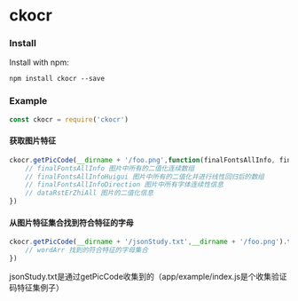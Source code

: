 # ckocr
### Install

Install with npm:
```
npm install ckocr --save
```

### Example

```js
const ckocr = require('ckocr')
```
#### 获取图片特征
```js
ckocr.getPicCode(__dirname + '/foo.png',function(finalFontsAllInfo, finalFontsAllInfoHuigui, finalFontsAllInfoDirection, dataRstErZhiAll){
    // finalFontsAllInfo 图片中所有的二值化连续数组
    // finalFontsAllInfoHuigui 图片中所有的二值化并进行线性回归后的数组
    // finalFontsAllInfoDirection 图片中所有字体连续性信息
    // dataRstErZhiAll 图片的二值化信息
})
```

#### 从图片特征集合找到符合特征的字母

```js
ckocr.getPicCode(__dirname + '/jsonStudy.txt',__dirname + '/foo.png').then((wordArr)=>{
    // wordArr 找到的符合特征的字母集合
})
```

jsonStudy.txt是通过getPicCode收集到的（app/example/index.js是个收集验证码特征集例子）
